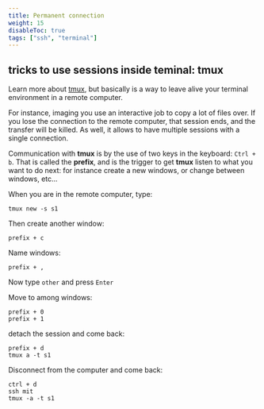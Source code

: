```yaml
---
title: Permanent connection
weight: 15
disableToc: true
tags: ["ssh", "terminal"] 
---
```


## tricks to use sessions inside teminal: tmux 

Learn more about [tmux](https://thoughtbot.com/blog/a-tmux-crash-course), but basically is a way to leave alive your terminal environment in a remote computer.

For instance, imaging you use an interactive job to copy a lot of files over. If you lose the connection to the remote computer, that session ends, and the transfer will be killed. As well, it allows to have multiple sessions with a single connection.

Communication with **tmux** is by the use of two keys in the keyboard: `Ctrl + b`. That is called the **prefix**, and is the trigger to get **tmux** listen to what you want to do next: for instance create a new windows, or change between windows, etc... 

When you are in the remote computer, type:

```
tmux new -s s1
```

Then create another window:

```
prefix + c
```

Name windows:

```
prefix + ,
```

Now type `other` and press `Enter`

Move to among windows:

```
prefix + 0
prefix + 1
```

detach the session and come back:

```
prefix + d
tmux a -t s1
```

Disconnect from the computer and come back:

```
ctrl + d
ssh mit
tmux -a -t s1
```

